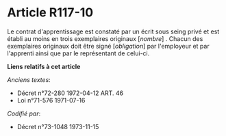 # Article R117-10

Le contrat d'apprentissage est constaté par un écrit sous seing privé et est établi au moins en trois exemplaires originaux
[*nombre*] . Chacun des exemplaires originaux doit être signé [*obligation*] par l'employeur et par l'apprenti ainsi que par
le représentant de celui-ci.

**Liens relatifs à cet article**

_Anciens textes_:

  - Décret n°72-280 1972-04-12 ART. 46
  - Loi n°71-576 1971-07-16

_Codifié par_:

  - Décret n°73-1048 1973-11-15
